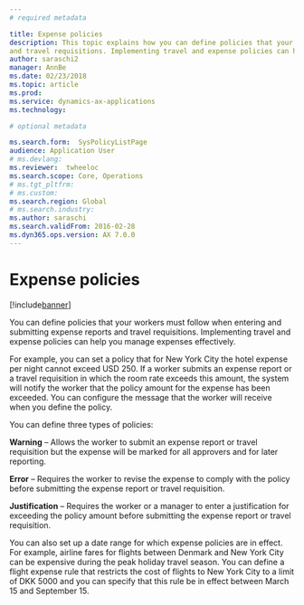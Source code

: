 ```yaml
---
# required metadata

title: Expense policies
description: This topic explains how you can define policies that your workers must follow when entering and submitting expense reports 
and travel requisitions. Implementing travel and expense policies can help you manage expenses effectively.
author: saraschi2
manager: AnnBe
ms.date: 02/23/2018
ms.topic: article
ms.prod: 
ms.service: dynamics-ax-applications
ms.technology: 

# optional metadata

ms.search.form:  SysPolicyListPage
audience: Application User
# ms.devlang: 
ms.reviewer:  twheeloc
ms.search.scope: Core, Operations
# ms.tgt_pltfrm: 
# ms.custom: 
ms.search.region: Global
# ms.search.industry: 
ms.author: saraschi
ms.search.validFrom: 2016-02-28
ms.dyn365.ops.version: AX 7.0.0
---
```


# Expense policies

[!include[banner](../includes/banner.md)]

You can define policies that your workers must follow when entering and submitting expense reports and travel requisitions. Implementing
travel and expense policies can help you manage expenses effectively. 

For example, you can set a policy that for New York City the hotel expense per night cannot exceed USD 250. If a worker submits an 
expense report or a travel requisition in which the room rate exceeds this amount, the system will notify the worker that the policy 
amount for the expense has been exceeded. You can configure the message that the worker will receive when you define the policy. 

You can define three types of policies: 

**Warning** – Allows the worker to submit an expense report or travel requisition but the expense will be marked for all approvers and 
for later reporting. 

**Error** – Requires the worker to revise the expense to comply with the policy before submitting the expense report or travel requisition. 

**Justification** – Requires the worker or a manager to enter a justification for exceeding the policy amount before submitting the expense 
report or travel requisition. 

You can also set up a date range for which expense policies are in effect. For example, airline fares for flights between Denmark and 
New York City can be expensive during the peak holiday travel season. You can define a flight expense rule that restricts the cost of 
flights to New York City to a limit of DKK 5000 and you can specify that this rule be in effect between March 15 and September 15. 
